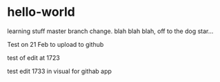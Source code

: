 # hello-world
learning stuff
master branch change.
blah blah blah, off to the dog star...

Test on 21 Feb to upload to github

test of edit at 1723

test edit 1733 in visual for githab app
